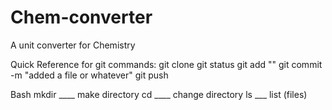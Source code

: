 # Chem-converter
A unit converter for Chemistry

Quick Reference for git commands:
git clone <paste with mouse>
git status
git add "<your file>"
git commit -m "added a file or whatever"
git push

Bash
mkdir ____ make directory
cd ____ change directory
ls ___ list (files)
